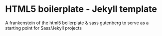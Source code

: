 # HTML5 boilerplate - Jekyll template

A frankenstein of the html5 boilerplate & sass gutenberg to serve as a starting point for Sass/Jekyll projects
